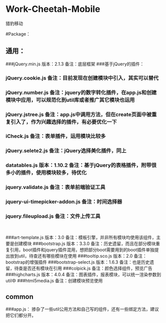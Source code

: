 # Work-Cheetah-Mobile
猎豹移动

#Package：

## 通用：
###jQuery.min.js  		版本：2.1.3		备注：底层框架
###基于jQuery的插件：
###	jQuery.cookie.js							备注：目前发现在创建模块中引入，其实可以替代
###	jQuery.number.js							备注：jquery的数字转化插件，在app.js和创建模块中应用，可以规范化到util库或者推广其它模块也运用
###	jQuery.jstree.js							备注：app.js中调用方法，但在create页面中被重复引入了，作为兴趣选择的插件，有必要优化一下
###	iCheck.js											备注：表单插件，运用模块比较多
###	jQuery.selete2.js							备注：jQuery选择美化插件，同上
###	datatables.js		版本：1.10.2	备注：基于jQuery的表格插件，附带很多小的插件，使用模块较多，待优化
###	jquery.validate.js						备注：表单前端验证工具
###	jquery-ui-timepicker-addon.js	备注：时间选择器
###	jquery.fileupload.js					备注：文件上传工具
<br>
	
###art-template.js 	版本：3.0			备注：模板引擎，并非所有模块均使用该组件，主要是创建模块
###bootstrap.js			版本：3.3.0		备注：历史遗留，而且在部分模块重复引用，boot插件和jquery插件混用，想把部分boot需要用到的boot插件单独提出放到util，待查还有哪些模块在使用
###tooltip.sco.js		版本：2.0			备注：bootstrap的增强插件
###bootstrap-select.js 版本：1.6.3 备注：也是历史遗留，待查是否还有模块在引用
###colpick.js											备注：颜色选择组件，预览广告
###highcharts.js			版本：4.0.4		备注：图表插件，报表模块，可以统一渲染参数到util中
###html5media.js										备注：创建模块预览使用
<br>

## common
###app.js： 掺杂了一些util公用方法和自己写的组件，还有一些绑定方法，建议把它们都分开。
